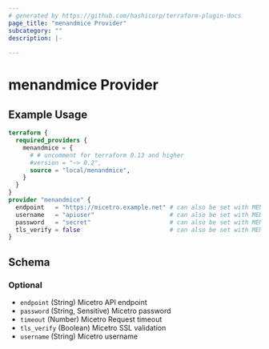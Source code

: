 ```yaml
---
# generated by https://github.com/hashicorp/terraform-plugin-docs
page_title: "menandmice Provider"
subcategory: ""
description: |-
  
---
```


# menandmice Provider



## Example Usage

```terraform
terraform {
  required_providers {
    menandmice = {
      # # uncomment for terraform 0.13 and higher
      #version = "~> 0.2",
      source = "local/menandmice",
    }
  }
}
provider "menandmice" {
  endpoint   = "https://micetro.example.net" # can also be set with MENANDMICE_ENDPOINT environment variable
  username   = "apiuser"                     # can also be set with MENANDMICE_USERNAME environment variable
  password   = "secret"                      # can also be set with MENANDMICE_PASSWORD environment variable
  tls_verify = false                         # can also be set with MENANDMICE_TLS_VERIFY environment variable
}
```

<!-- schema generated by tfplugindocs -->
## Schema

### Optional

- `endpoint` (String) Micetro API endpoint
- `password` (String, Sensitive) Micetro password
- `timeout` (Number) Micetro Request timeout
- `tls_verify` (Boolean) Micetro SSL validation
- `username` (String) Micetro username

